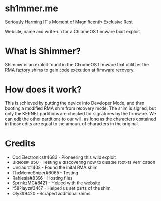 # sh1mmer.me

Seriously Harming IT's Moment of Magnificently Exclusive Rest

Website, name and write-up for a ChromeOS firmware boot exploit

# What is Shimmer?

Shimmer is an exploit found in the ChromeOS firmware that utilitzes the RMA factory shims to gain code execution at firmware recovery.

# How does it work?

This is achieved by putting the device into Developer Mode, and then booting a modified RMA shim from recovery mode. The shim is signed, but only
the KERNEL partitions are checked for signatures by the firmware. We can edit the other partitions to our will, as long as the characters contained
in those edits are equal to the amount of characters in the original.

# Credits

- CoolElectronics#4683 - Pioneering this wild exploit
- Bideos#1850 - Testing & discovering how to disable root-fs verification
- Unciaur#1408 - Found the inital RMA shim
- TheMemeSniper#6065 - Testing
- Rafflesia#8396 - Hosting files
- SprinkzMC#8421 - Helped with the website
- r58Playz#3467 - Helped us set parts of the shim
- OlyB#9420 - Scraped additional shims
